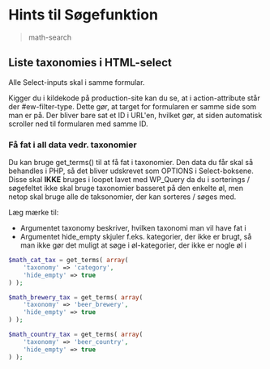 # Hints til Søgefunktion
> math-search

## Liste taxonomies i HTML-select
Alle Select-inputs skal i samme formular.

Kigger du i kildekode på production-site kan du se, at i action-attribute står der #ew-filter-type. Dette gør, at target for formularen er samme side som man er på. Der bliver bare sat et ID i URL'en, hvilket gør, at siden automatisk scroller ned til formularen med samme ID.

### Få fat i all data vedr. taxonomier
Du kan bruge get_terms() til at få fat i taxonomier. Den data du får skal så behandles i PHP, så det bliver udskrevet som OPTIONS i Select-boksene. Disse skal **IKKE** bruges i loopet lavet med WP_Query da du i sorterings / søgefeltet ikke skal bruge taxonomier basseret på den enkelte øl, men netop skal bruge alle de taksonomier, der kan sorteres / søges med.

Læg mærke til:
- Argumentet taxonomy beskriver, hvilken taxonomi man vil have fat i
- Argumentet hide_empty skjuler f.eks. kategorier, der ikke er brugt, så man ikke gør det muligt at søge i øl-kategorier, der ikke er nogle øl i

```PHP
$math_cat_tax = get_terms( array(
    'taxonomy' => 'category',
    'hide_empty' => true
) );

$math_brewery_tax = get_terms( array(
    'taxonomy' => 'beer_brewery',
    'hide_empty' => true
) );

$math_country_tax = get_terms( array(
    'taxonomy' => 'beer_country',
    'hide_empty' => true
) );
```